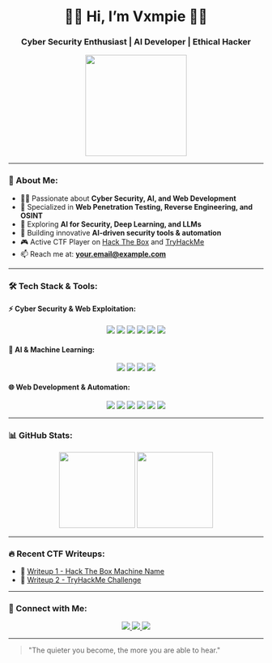 <!-- Cyber Security + AI Developer Themed GitHub Profile -->
<h1 align="center">🚀👾 Hi, I’m Vxmpie 👨‍💻</h1>
<h3 align="center">Cyber Security Enthusiast | AI Developer | Ethical Hacker</h3>

<p align="center">
  <img src="https://media.giphy.com/media/H1dxi8C7oD0PC/giphy.gif" width="200">
</p>

---

### 🧠 About Me:
- 🕵️‍♂️ Passionate about **Cyber Security, AI, and Web Development**  
- 🎯 Specialized in **Web Penetration Testing, Reverse Engineering, and OSINT**  
- 🤖 Exploring **AI for Security, Deep Learning, and LLMs**  
- 🚀 Building innovative **AI-driven security tools & automation**  
- 🎮 Active CTF Player on [Hack The Box](https://www.hackthebox.com/) and [TryHackMe](https://tryhackme.com/)  
- 📫 Reach me at: **your.email@example.com**  

---

### 🛠️ Tech Stack & Tools:
#### ⚡ Cyber Security & Web Exploitation:
<p align="center">
  <img src="https://img.shields.io/badge/Kali%20Linux-557C94?style=for-the-badge&logo=kalilinux&logoColor=white">
  <img src="https://img.shields.io/badge/Metasploit-222222?style=for-the-badge&logo=metasploit&logoColor=white">
  <img src="https://img.shields.io/badge/Burp%20Suite-FE7A16?style=for-the-badge&logo=burpsuite&logoColor=white">
  <img src="https://img.shields.io/badge/Wireshark-1679A7?style=for-the-badge&logo=wireshark&logoColor=white">
  <img src="https://img.shields.io/badge/Nmap-68A063?style=for-the-badge&logo=nmap&logoColor=white">
  <img src="https://img.shields.io/badge/SQLmap-red?style=for-the-badge&logo=database&logoColor=white">
</p>

#### 🤖 AI & Machine Learning:
<p align="center">
  <img src="https://img.shields.io/badge/Python-3776AB?style=for-the-badge&logo=python&logoColor=white">
  <img src="https://img.shields.io/badge/TensorFlow-FF6F00?style=for-the-badge&logo=tensorflow&logoColor=white">
  <img src="https://img.shields.io/badge/PyTorch-EE4C2C?style=for-the-badge&logo=pytorch&logoColor=white">
  <img src="https://img.shields.io/badge/OpenAI-412991?style=for-the-badge&logo=openai&logoColor=white">
</p>

#### 🌐 Web Development & Automation:
<p align="center">
  <img src="https://img.shields.io/badge/HTML5-E34F26?style=for-the-badge&logo=html5&logoColor=white">
  <img src="https://img.shields.io/badge/CSS3-1572B6?style=for-the-badge&logo=css3&logoColor=white">
  <img src="https://img.shields.io/badge/JavaScript-F7DF1E?style=for-the-badge&logo=javascript&logoColor=black">
  <img src="https://img.shields.io/badge/Node.js-339933?style=for-the-badge&logo=nodedotjs&logoColor=white">
  <img src="https://img.shields.io/badge/Django-092E20?style=for-the-badge&logo=django&logoColor=white">
  <img src="https://img.shields.io/badge/FastAPI-009688?style=for-the-badge&logo=fastapi&logoColor=white">
</p>

---

### 📊 GitHub Stats:
<p align="center">
  <img src="https://github-readme-stats.vercel.app/api?username=yourusername&show_icons=true&theme=radical" height="150">
  <img src="https://github-readme-streak-stats.herokuapp.com/?user=yourusername&theme=radical" height="150">
</p>

---

### 🔥 Recent CTF Writeups:
- 🔹 [Writeup 1 - Hack The Box Machine Name](https://yourblog.com/writeup1)
- 🔹 [Writeup 2 - TryHackMe Challenge](https://yourblog.com/writeup2)

---

### 🔗 Connect with Me:
<p align="center">
  <a href="https://twitter.com/yourusername">
    <img src="https://img.shields.io/badge/Twitter-%231DA1F2.svg?style=for-the-badge&logo=Twitter&logoColor=white">
  </a>
  <a href="https://linkedin.com/in/yourusername">
    <img src="https://img.shields.io/badge/LinkedIn-%230077B5.svg?style=for-the-badge&logo=LinkedIn&logoColor=white">
  </a>
  <a href="https://yourblog.com">
    <img src="https://img.shields.io/badge/Blog-%23FF5722.svg?style=for-the-badge&logo=Blogger&logoColor=white">
  </a>
</p>

---

> "The quieter you become, the more you are able to hear."  
